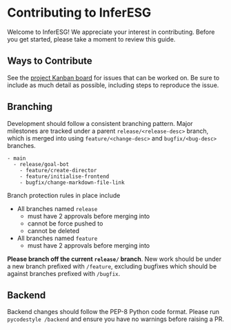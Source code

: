 # Contributing to InferESG

Welcome to InferESG! We appreciate your interest in contributing.
Before you get started, please take a moment to review this guide.

## Ways to Contribute

See the [project Kanban board](https://github.com/users/WaitThatShouldntWork/projects/1) for issues that can be worked on. 
Be sure to include as much detail as possible, including steps to reproduce the issue.

## Branching

Development should follow a consistent branching pattern. 
Major milestones are tracked under a parent `release/<release-desc>` branch, which is merged into using `feature/<change-desc>` and `bugfix/<bug-desc>` branches.

```
- main
  - release/goal-bot
    - feature/create-director
    - feature/initialise-frontend
    - bugfix/change-markdown-file-link
```

Branch protection rules in place include
- All branches named `release`
  - must have 2 approvals before merging into
  - cannot be force pushed to 
  - cannot be deleted
- All branches named `feature`
  - must have 2 approvals before merging into
  
**Please branch off the current `release/` branch**. 
New work should be under a new branch prefixed with `/feature`, excluding bugfixes which should be against branches prefixed with `/bugfix`.

## Backend

Backend changes should follow the PEP-8 Python code format. 
Please run `pycodestyle /backend` and ensure you have no warnings before raising a PR.
